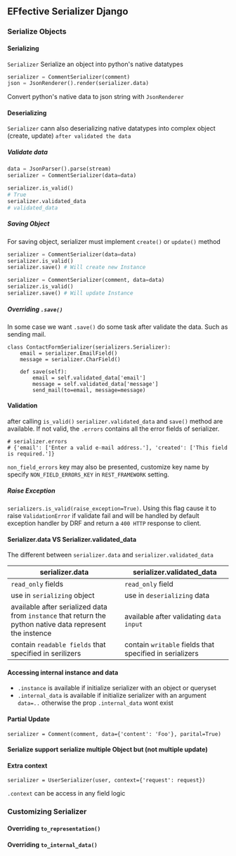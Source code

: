 ## EFfective Serializer Django

### Serialize Objects
#### Serializing
`Serializer` Serialize an object into python's native datatypes

```python
serializer = CommentSerializer(comment)
json = JsonRenderer().render(serializer.data)
```
Convert python's native data to json string with `JsonRenderer`

#### Deserializing
`Serializer` cann also deserializing native datatypes into complex object (create, update) `after validated the data`
##### Validate data
```python
data = JsonParser().parse(stream)
serializer = CommentSerializer(data=data)

serializer.is_valid()
# True
serializer.validated_data
# validated_data
```
##### Saving Object
For saving object, serializer must implement `create()` or `update()` method
```python
serializer = CommentSerializer(data=data)
serializer.is_valid()
serializer.save() # Will create new Instance

serializer = CommentSerializer(comment, data=data)
serializer.is_valid()
serializer.save() # Will update Instance
```
##### Overriding `.save()`
In some case we want `.save()` do some task after validate the data. Such as sending mail.
```
class ContactFormSerializer(serializers.Serializer):
    email = serializer.EmailField()
    message = serializer.CharField()

    def save(self):
        email = self.validated_data['email']
        message = self.validated_data['message']
        send_mail(to=email, message=message)
```
#### Validation
after calling `is_valid()` `serializer.validated_data` and `save()` method are available.
If not valid, the `.errors` contains all the error fields of serializer.
```
# serializer.errors
# {'email': ['Enter a valid e-mail address.'], 'created': ['This field is required.']}
```
`non_field_errors` key may also be presented, customize key name by specify `NON_FIELD_ERRORS_KEY` in `REST_FRAMEWORK` setting.
##### Raise Exception
`serializers.is_valid(raise_exception=True)`. Using this flag cause it to raise `ValidationError` if validate fail and will be handled by default exception handler by DRF and return a `400 HTTP` response to client.

#### Serializer.data VS Serializer.validated_data
The different between `serializer.data` and `serializer.validated_data`


| serializer.data    | serializer.validated_data |
| ----------------   | --------------------------|
| `read_only` fields | `read_only` field         |
| use in `serializing` object  | use in `deserializing` data |
| available after serialized data from `instance` that return the python native data represent the instence | available after validating `data input` |
| contain `readable fields` that specified in serilizers | contain `writable` fields that specified in serializers |

#### Accessing internal instance and data
- `.instance` is available if initialize serializer with an object or queryset
-  `.internal_data` is available if initialize serializer with an argument `data=..` otherwise the prop `.internal_data` wont exist

#### Partial Update
```
serializer = Comment(comment, data={'content': 'Foo'}, parital=True)
```
#### Serialize support serialize multiple Object but (not multiple update)
#### Extra context
```
serializer = UserSerializer(user, context={'request': request})
```
`.context` can be access in any field logic
### Customizing Serializer
#### Overriding `to_representation()`
#### Overriding `to_internal_data()`